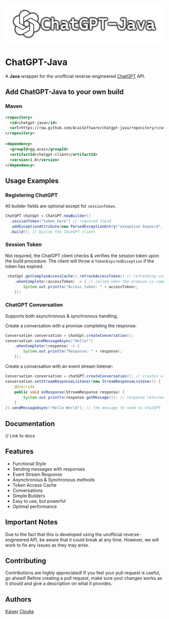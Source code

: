 ![](./media/logo.png)
# ChatGPT-Java
A **Java** wrapper for the unofficial reverse-engineered [ChatGPT](https://chat.openai.com/) API.

## Add ChatGPT-Java to your own build
### Maven
```xml
<repository>
  <id>chatgpt-java</id>
  <url>https://raw.github.com/AcaiSoftware/chatgpt-java/repository/</url>
</repository>

<dependency>
  <groupId>gg.acai</groupId>
  <artifactId>chatgpt-client</artifactId>
  <version>1.0</version>
</dependency>
```

## Usage Examples
### Registering ChatGPT
All builder fields are optional except for ``sessionToken``.
```java
ChatGPT chatGpt = ChatGPT.newBuilder()
  .sessionToken("token_here") // required field
  .addExceptionAttribute(new ParsedExceptionEntry("exception keyword", Exception.class)) // optional: adds an exception attribute
  .build(); // builds the ChatGPT client
```

### Session Token
Not required, the ChatGPT client checks & verifies the session token upon the build procedure.
The client will throw a `TokenExpiredException` if the token has expired.
```java
 chatGpt.getComplexAccessCache().refreshAccessToken() // refreshing cache and verifies session token
    .whenComplete((accessToken) -> { // called when the promise is completed, not required
        System.out.println("Access token: " + accessToken);
    });
```

### ChatGPT Conversation
Supports both asynchronous & synchronous handling.

Create a conversation with a promise completing the response:
```java
Conversation conversation = chatGpt.createConversation();
conversation.sendMessageAsync("Hello!")
    .whenComplete((response) -> {
        System.out.println("Response: " + response);
    });
```

Create a conversation with an event stream listener:
```java
Conversation conversation = chatGPT.createConversation(); // creates a new conversation
conversation.setStreamResponseListener(new StreamResponseListener() {
    @Override
    public void onResponse(StreamResponse response) {
        System.out.println(response.getMessage()); // response returned by the event stream
    }
}).sendMessageAsync("Hello World"); // the message to send to ChatGPT
```

## Documentation
// Link to docs

## Features
* Functional Style
* Sending messages with responses
* Event Stream Response
* Asynchronous & Synchronous methods
* Token Access Cache
* Conversations
* Simple Builders
* Easy to use, but powerful
* Optimal performance

## Important Notes
Due to the fact that this is developed using the unofficial reverse-engineered API, be aware that it could break at any time.
However, we will work to fix any issues as they may arise.

## Contributing
Contributions are highly appreciated! If you feel your pull request is useful, go ahead!
Before creating a pull request, make sure your changes works as it should and give a description on what it provides.

## Authors
[Kaiser](https://github.com/KaiserBloo)
[Clouke](https://github.com/Clouke)
